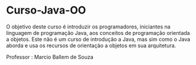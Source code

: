 # Curso-Java-OO

O objetivo deste curso é introduzir os programadores, iniciantes na linguagem de programação Java, aos conceitos de programação orientada a objetos. Este não é um curso de introdução a Java, mas sim como o Java aborda e usa os recursos de orientação a objetos em sua arquitetura.

Professor : Marcio Ballem de Souza 
